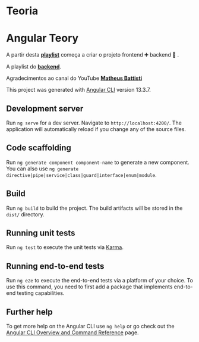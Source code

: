 # Teoria
# Angular Teory

A partir desta **[playlist](https://www.youtube.com/watch?v=GUELa7RfW70&list=PLnDvRpP8Bnex2GQEN0768_AxZg_RaIGmw&index=21&ab_channel=MatheusBattisti-HoradeCodar)** começa a criar o projeto frontend :heavy_plus_sign: backend :runner: .

A playlist do **[backend](https://www.youtube.com/watch?v=y8XfJJYhXPE&ab_channel=MatheusBattisti-HoradeCodar)**.

Agradecimentos ao canal do YouTube **[Matheus Battisti](https://www.youtube.com/c/MatheusBattisti)**

This project was generated with [Angular CLI](https://github.com/angular/angular-cli) version 13.3.7.

## Development server

Run `ng serve` for a dev server. Navigate to `http://localhost:4200/`. The application will automatically reload if you change any of the source files.

## Code scaffolding

Run `ng generate component component-name` to generate a new component. You can also use `ng generate directive|pipe|service|class|guard|interface|enum|module`.

## Build

Run `ng build` to build the project. The build artifacts will be stored in the `dist/` directory.

## Running unit tests

Run `ng test` to execute the unit tests via [Karma](https://karma-runner.github.io).

## Running end-to-end tests

Run `ng e2e` to execute the end-to-end tests via a platform of your choice. To use this command, you need to first add a package that implements end-to-end testing capabilities.

## Further help

To get more help on the Angular CLI use `ng help` or go check out the [Angular CLI Overview and Command Reference](https://angular.io/cli) page.

